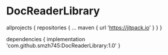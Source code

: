 # DocReaderLibrary



allprojects {
		repositories {
			...
			maven { url 'https://jitpack.io' }
		}
	}
  
  
  
  dependencies {
	        implementation 'com.github.smzh745:DocReaderLibrary:1.0'
	}
